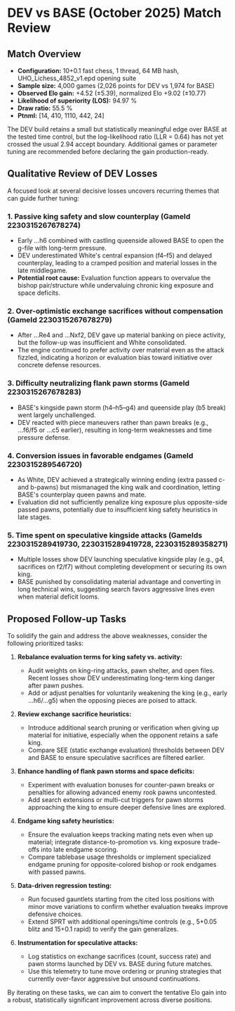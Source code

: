 # DEV vs BASE (October 2025) Match Review

## Match Overview
- **Configuration:** 10+0.1 fast chess, 1 thread, 64 MB hash, UHO_Lichess_4852_v1.epd opening suite
- **Sample size:** 4,000 games (2,026 points for DEV vs 1,974 for BASE)
- **Observed Elo gain:** +4.52 (±5.39), normalized Elo +9.02 (±10.77)
- **Likelihood of superiority (LOS):** 94.97 %
- **Draw ratio:** 55.5 %
- **Ptnml:** [14, 410, 1110, 442, 24]

The DEV build retains a small but statistically meaningful edge over BASE at the tested time control, but the log-likelihood ratio (LLR = 0.64) has not yet crossed the usual 2.94 accept boundary. Additional games or parameter tuning are recommended before declaring the gain production-ready.

## Qualitative Review of DEV Losses
A focused look at several decisive losses uncovers recurring themes that can guide further tuning:

### 1. Passive king safety and slow counterplay (GameId 2230315267678274)
- Early ...h6 combined with castling queenside allowed BASE to open the g-file with long-term pressure.
- DEV underestimated White's central expansion (f4–f5) and delayed counterplay, leading to a cramped position and material losses in the late middlegame.
- **Potential root cause:** Evaluation function appears to overvalue the bishop pair/structure while undervaluing chronic king exposure and space deficits.

### 2. Over-optimistic exchange sacrifices without compensation (GameId 2230315267678279)
- After ...Re4 and ...Nxf2, DEV gave up material banking on piece activity, but the follow-up was insufficient and White consolidated.
- The engine continued to prefer activity over material even as the attack fizzled, indicating a horizon or evaluation bias toward initiative over concrete defense resources.

### 3. Difficulty neutralizing flank pawn storms (GameId 2230315267678283)
- BASE's kingside pawn storm (h4–h5–g4) and queenside play (b5 break) went largely unchallenged.
- DEV reacted with piece maneuvers rather than pawn breaks (e.g., ...f6/f5 or ...c5 earlier), resulting in long-term weaknesses and time pressure defense.

### 4. Conversion issues in favorable endgames (GameId 2230315289546720)
- As White, DEV achieved a strategically winning ending (extra passed c- and b-pawns) but mismanaged the king walk and coordination, letting BASE's counterplay queen pawns and mate.
- Evaluation did not sufficiently penalize king exposure plus opposite-side passed pawns, potentially due to insufficient king safety heuristics in late stages.

### 5. Time spent on speculative kingside attacks (GameIds 2230315289419730, 2230315289419728, 2230315289358271)
- Multiple losses show DEV launching speculative kingside play (e.g., g4, sacrifices on f2/f7) without completing development or securing its own king.
- BASE punished by consolidating material advantage and converting in long technical wins, suggesting search favors aggressive lines even when material deficit looms.

## Proposed Follow-up Tasks
To solidify the gain and address the above weaknesses, consider the following prioritized tasks:

1. **Rebalance evaluation terms for king safety vs. activity:**
   - Audit weights on king-ring attacks, pawn shelter, and open files. Recent losses show DEV underestimating long-term king danger after pawn pushes.
   - Add or adjust penalties for voluntarily weakening the king (e.g., early ...h6/...g5) when the opposing pieces are poised to attack.

2. **Review exchange sacrifice heuristics:**
   - Introduce additional search pruning or verification when giving up material for initiative, especially when the opponent retains a safe king.
   - Compare SEE (static exchange evaluation) thresholds between DEV and BASE to ensure speculative sacrifices are filtered earlier.

3. **Enhance handling of flank pawn storms and space deficits:**
   - Experiment with evaluation bonuses for counter-pawn breaks or penalties for allowing advanced enemy rook pawns uncontested.
   - Add search extensions or multi-cut triggers for pawn storms approaching the king to ensure deeper defensive lines are explored.

4. **Endgame king safety heuristics:**
   - Ensure the evaluation keeps tracking mating nets even when up material; integrate distance-to-promotion vs. king exposure trade-offs into late endgame scoring.
   - Compare tablebase usage thresholds or implement specialized endgame pruning for opposite-colored bishop or rook endgames with passed pawns.

5. **Data-driven regression testing:**
   - Run focused gauntlets starting from the cited loss positions with minor move variations to confirm whether evaluation tweaks improve defensive choices.
   - Extend SPRT with additional openings/time controls (e.g., 5+0.05 blitz and 15+0.1 rapid) to verify the gain generalizes.

6. **Instrumentation for speculative attacks:**
   - Log statistics on exchange sacrifices (count, success rate) and pawn storms launched by DEV vs. BASE during future matches.
   - Use this telemetry to tune move ordering or pruning strategies that currently over-favor aggressive but unsound continuations.

By iterating on these tasks, we can aim to convert the tentative Elo gain into a robust, statistically significant improvement across diverse positions.
